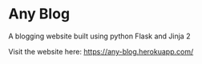 # Any Blog
A blogging website built using python Flask and Jinja 2

Visit the website here: https://any-blog.herokuapp.com/
